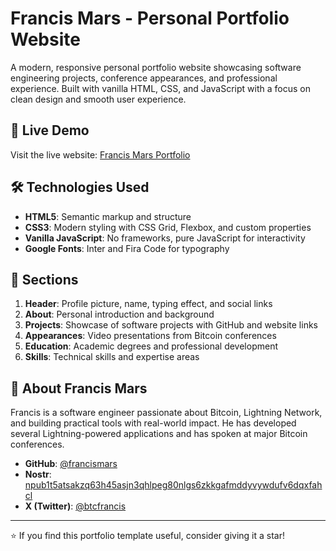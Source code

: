 # Francis Mars - Personal Portfolio Website

A modern, responsive personal portfolio website showcasing software engineering projects, conference appearances, and professional experience. Built with vanilla HTML, CSS, and JavaScript with a focus on clean design and smooth user experience.

## 🚀 Live Demo

Visit the live website: [Francis Mars Portfolio](https://francismars.github.io/cvwebsite)

## 🛠️ Technologies Used

- **HTML5**: Semantic markup and structure
- **CSS3**: Modern styling with CSS Grid, Flexbox, and custom properties
- **Vanilla JavaScript**: No frameworks, pure JavaScript for interactivity
- **Google Fonts**: Inter and Fira Code for typography

## 🎯 Sections

1. **Header**: Profile picture, name, typing effect, and social links
2. **About**: Personal introduction and background
3. **Projects**: Showcase of software projects with GitHub and website links
4. **Appearances**: Video presentations from Bitcoin conferences
5. **Education**: Academic degrees and professional development
6. **Skills**: Technical skills and expertise areas

## 👤 About Francis Mars

Francis is a software engineer passionate about Bitcoin, Lightning Network, and building practical tools with real-world impact. He has developed several Lightning-powered applications and has spoken at major Bitcoin conferences.

- **GitHub**: [@francismars](https://github.com/francismars)
- **Nostr**: [npub1t5atsakzq63h45asjn3qhlpeg80nlgs6zkkgafmddyvywdufv6dqxfahcl](https://njump.me/npub1t5atsakzq63h45asjn3qhlpeg80nlgs6zkkgafmddyvywdufv6dqxfahcl)
- **X (Twitter)**: [@btcfrancis](https://x.com/btcfrancis)

---

⭐ If you find this portfolio template useful, consider giving it a star! 